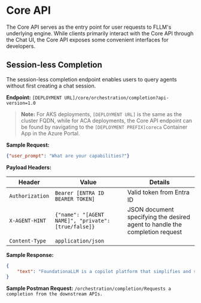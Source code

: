 # Core API

The Core API serves as the entry point for user requests to FLLM's underlying engine. While clients primarily interact with the Core API through the Chat UI, the Core API exposes some convenient interfaces for developers.

## Session-less Completion

The session-less completion endpoint enables users to query agents without first creating a chat session.

**Endpoint:** `[DEPLOYMENT URL]/core/orchestration/completion?api-version=1.0`

>**Note:** For AKS deployments, `[DEPLOYMENT URL]` is the same as the cluster FQDN, while for ACA deployments, the Core API endpoint can be found by navigating to the `[DEPLOYMENT PREFIX]coreca` Container App in the Azure Portal.

**Sample Request:**

```json
{"user_prompt": "What are your capabilities?"}
```

**Payload Headers:**

| Header | Value | Details |
| ------ | ----- | ------- |
| `Authorization` | `Bearer [ENTRA ID BEARER TOKEN]` | Valid token from Entra ID |
| `X-AGENT-HINT` | `{"name": "[AGENT NAME]", "private": [true/false]}` | JSON document specifying the desired agent to handle the completion request |
| `Content-Type` | `application/json` | |

**Sample Response:**

```json
{
    "text": "FoundationaLLM is a copilot platform that simplifies and streamlines building knowledge management and analytic agents over the data sources present across your enterprise. It provides integration with enterprise data sources used by agents for in-context learning, fine-grain security controls over data used by agents, and pre/post completion filters that guard against attack. The solution is scalable and load balances across multiple endpoints. It is also extensible to new data sources, new LLM orchestrators, and LLMs. You can learn more about FoundationaLLM at https://foundationallm.ai."
}
```

**Sample Postman Request:** `/orchestration/completion/Requests a completion from the downstream APIs.`